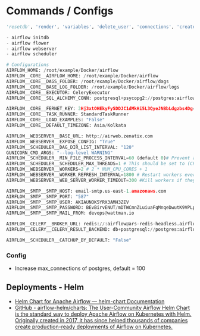 # Commands / Configs

```python
'resetdb', 'render', 'variables', 'delete_user', 'connections', 'create_user', 'rotate_fernet_key', 'pause', 'sync_perm', 'task_failed_deps', 'version', 'trigger_dag', 'initdb', 'test', 'unpause', 'list_dag_runs', 'dag_state', 'run', 'list_tasks', 'backfill', 'list_dags', 'kerberos', 'worker', 'webserver', 'flower', 'scheduler', 'task_state', 'pool', 'serve_logs', 'clear', 'list_users', 'next_execution', 'upgradedb', 'delete_dag'

- airflow initdb
- airflow flower
- airflow webserver
- airflow scheduler

# Configurations
AIRFLOW_HOME: /root/example/Docker/airflow
AIRFLOW__CORE__AIRFLOW_HOME: /root/example/Docker/airflow
AIRFLOW__CORE__DAGS_FOLDER: /root/example/Docker/airflow/dags
AIRFLOW__CORE__BASE_LOG_FOLDER: /root/example/Docker/airflow/logs
AIRFLOW__CORE__EXECUTOR: CeleryExecutor
AIRFLOW__CORE__SQL_ALCHEMY_CONN: postgresql+psycopg2://postgres:airflow@apg-postgresql-headless.airflow:5432/airflow

AIRFLOW__CORE__FERNET_KEY: 3Hj3xtOHEkyFySDDJC1dMkHi5L3QyeJNBbLdgzbs4Dg=
AIRFLOW__CORE__TASK_RUNNER: StandardTaskRunner
AIRFLOW__CORE__LOAD_EXAMPLES: "False"
AIRFLOW__CORE__DEFAULT_TIMEZONE: Asia/Kolkata

AIRFLOW__WEBSERVER__BASE_URL: http://airweb.zenatix.com
AIRFLOW__WEBSERVER__EXPOSE_CONFIG: "True"
AIRFLOW__SCHEDULER__DAG_DIR_LIST_INTERVAL: "120"
GUNICORN_CMD_ARGS: "--log-level WARNING"
AIRFLOW__SCHEDULER__MIN_FILE_PROCESS_INTERVAL=60 (default 0)# Prevent airflow from reloading the dags all the time and set. This is the main setting that reduces CPU load in the scheduler
AIRFLOW__SCHEDULER__SCHEDULER_MAX_THREADS=1 # This should be set to (CPU Cores - 1)
AIRFLOW__WEBSERVER__WORKERS=2 # 2 * NUM_CPU_CORES + 1
AIRFLOW__WEBSERVER__WORKER_REFRESH_INTERVAL=1800 # Restart workers every 30min instead of 30seconds
AIRFLOW__WEBSERVER__WEB_SERVER_WORKER_TIMEOUT=300 #Kill workers if they don't start within 5min instead of 2min

AIRFLOW__SMTP__SMTP_HOST: email-smtp.us-east-1.amazonaws.com
AIRFLOW__SMTP__SMTP_PORT: "587"
AIRFLOW__SMTP__SMTP_USER: AKIAUNOK5YRX3AMH3ZEV
AIRFLOW__SMTP__SMTP_PASSWORD: BEvBirvENUT/mDTWCmnZLuiuaFqMnqeDwutK9VPLpKcI
AIRFLOW__SMTP__SMTP_MAIL_FROM: devops@wattman.io

AIRFLOW__CELERY__BROKER_URL: redis://:airflow@ars-redis-headless.airflow:6379/0
AIRFLOW__CELERY__CELERY_RESULT_BACKEND: db+postgresql://postgres:airflow@apg-postgresql-headless.airflow:5432/airflow

AIRFLOW__SCHEDULER__CATCHUP_BY_DEFAULT: "False"
```

### Config

- Increase max_connections of postgres, default = 100

## Deployments - Helm

- [Helm Chart for Apache Airflow — helm-chart Documentation](https://airflow.apache.org/docs/helm-chart/stable/index.html)
- [GitHub - airflow-helm/charts: The User-Community Airflow Helm Chart is the standard way to deploy Apache Airflow on Kubernetes with Helm. Originally created in 2017, it has since helped thousands of companies create production-ready deployments of Airflow on Kubernetes.](https://github.com/airflow-helm/charts)

